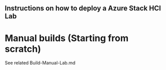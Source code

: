 ## Instructions on how to deploy a Azure Stack HCI Lab

# Manual builds (Starting from scratch)
See related Build-Manual-Lab.md